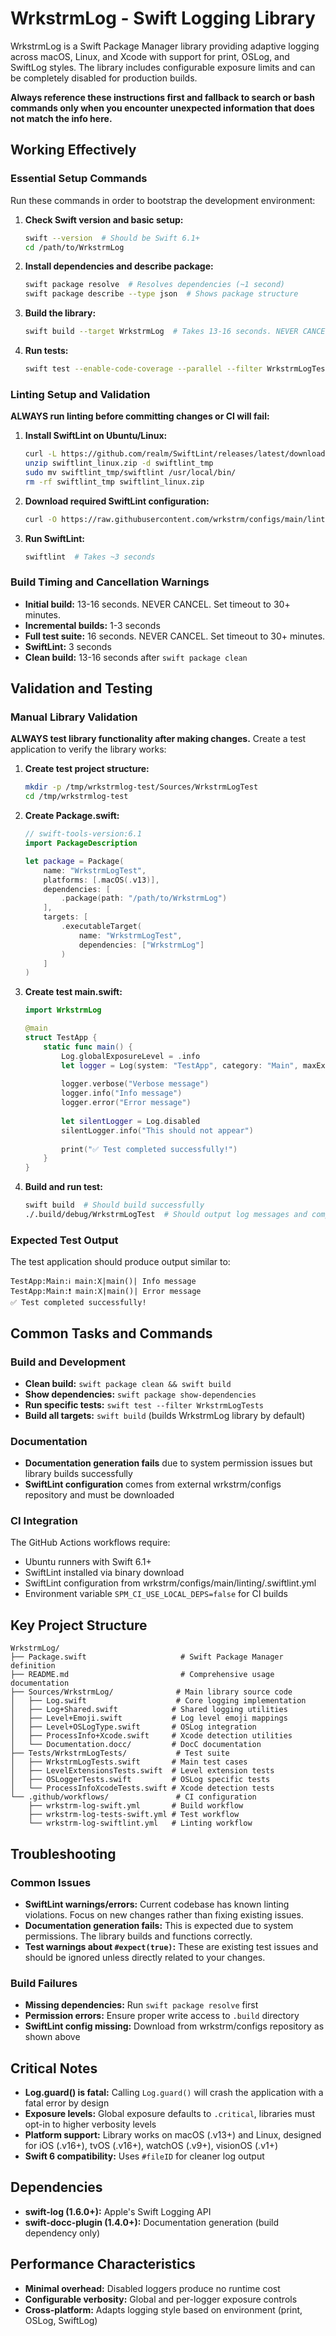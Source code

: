 # WrkstrmLog - Swift Logging Library

WrkstrmLog is a Swift Package Manager library providing adaptive logging across macOS, Linux, and Xcode with support for print, OSLog, and SwiftLog styles. The library includes configurable exposure limits and can be completely disabled for production builds.

**Always reference these instructions first and fallback to search or bash commands only when you encounter unexpected information that does not match the info here.**

## Working Effectively

### Essential Setup Commands
Run these commands in order to bootstrap the development environment:

1. **Check Swift version and basic setup:**
   ```bash
   swift --version  # Should be Swift 6.1+
   cd /path/to/WrkstrmLog
   ```

2. **Install dependencies and describe package:**
   ```bash
   swift package resolve  # Resolves dependencies (~1 second)
   swift package describe --type json  # Shows package structure
   ```

3. **Build the library:**
   ```bash
   swift build --target WrkstrmLog  # Takes 13-16 seconds. NEVER CANCEL. Set timeout to 30+ minutes.
   ```

4. **Run tests:**
   ```bash
   swift test --enable-code-coverage --parallel --filter WrkstrmLogTests  # Takes 16 seconds. NEVER CANCEL. Set timeout to 30+ minutes.
   ```

### Linting Setup and Validation
**ALWAYS run linting before committing changes or CI will fail:**

1. **Install SwiftLint on Ubuntu/Linux:**
   ```bash
   curl -L https://github.com/realm/SwiftLint/releases/latest/download/swiftlint_linux.zip -o swiftlint_linux.zip
   unzip swiftlint_linux.zip -d swiftlint_tmp
   sudo mv swiftlint_tmp/swiftlint /usr/local/bin/
   rm -rf swiftlint_tmp swiftlint_linux.zip
   ```

2. **Download required SwiftLint configuration:**
   ```bash
   curl -O https://raw.githubusercontent.com/wrkstrm/configs/main/linting/.swiftlint.yml
   ```

3. **Run SwiftLint:**
   ```bash
   swiftlint  # Takes ~3 seconds
   ```

### Build Timing and Cancellation Warnings
- **Initial build:** 13-16 seconds. NEVER CANCEL. Set timeout to 30+ minutes.
- **Incremental builds:** 1-3 seconds
- **Full test suite:** 16 seconds. NEVER CANCEL. Set timeout to 30+ minutes.
- **SwiftLint:** 3 seconds
- **Clean build:** 13-16 seconds after `swift package clean`

## Validation and Testing

### Manual Library Validation
**ALWAYS test library functionality after making changes.** Create a test application to verify the library works:

1. **Create test project structure:**
   ```bash
   mkdir -p /tmp/wrkstrmlog-test/Sources/WrkstrmLogTest
   cd /tmp/wrkstrmlog-test
   ```

2. **Create Package.swift:**
   ```swift
   // swift-tools-version:6.1
   import PackageDescription
   
   let package = Package(
       name: "WrkstrmLogTest",
       platforms: [.macOS(.v13)],
       dependencies: [
           .package(path: "/path/to/WrkstrmLog")
       ],
       targets: [
           .executableTarget(
               name: "WrkstrmLogTest",
               dependencies: ["WrkstrmLog"]
           )
       ]
   )
   ```

3. **Create test main.swift:**
   ```swift
   import WrkstrmLog

   @main
   struct TestApp {
       static func main() {
           Log.globalExposureLevel = .info
           let logger = Log(system: "TestApp", category: "Main", maxExposureLevel: .trace)
           
           logger.verbose("Verbose message")
           logger.info("Info message")
           logger.error("Error message")
           
           let silentLogger = Log.disabled
           silentLogger.info("This should not appear")
           
           print("✅ Test completed successfully!")
       }
   }
   ```

4. **Build and run test:**
   ```bash
   swift build  # Should build successfully
   ./.build/debug/WrkstrmLogTest  # Should output log messages and complete
   ```

### Expected Test Output
The test application should produce output similar to:
```
TestApp:Main:ℹ️ main:X|main()| Info message
TestApp:Main:❗ main:X|main()| Error message
✅ Test completed successfully!
```

## Common Tasks and Commands

### Build and Development
- **Clean build:** `swift package clean && swift build`
- **Show dependencies:** `swift package show-dependencies`
- **Run specific tests:** `swift test --filter WrkstrmLogTests`
- **Build all targets:** `swift build` (builds WrkstrmLog library by default)

### Documentation
- **Documentation generation fails** due to system permission issues but library builds successfully
- **SwiftLint configuration** comes from external wrkstrm/configs repository and must be downloaded

### CI Integration
The GitHub Actions workflows require:
- Ubuntu runners with Swift 6.1+
- SwiftLint installed via binary download
- SwiftLint configuration from wrkstrm/configs/main/linting/.swiftlint.yml
- Environment variable `SPM_CI_USE_LOCAL_DEPS=false` for CI builds

## Key Project Structure

```
WrkstrmLog/
├── Package.swift                     # Swift Package Manager definition
├── README.md                         # Comprehensive usage documentation  
├── Sources/WrkstrmLog/              # Main library source code
│   ├── Log.swift                    # Core logging implementation
│   ├── Log+Shared.swift            # Shared logging utilities
│   ├── Level+Emoji.swift           # Log level emoji mappings
│   ├── Level+OSLogType.swift       # OSLog integration
│   ├── ProcessInfo+Xcode.swift     # Xcode detection utilities
│   └── Documentation.docc/         # DocC documentation
├── Tests/WrkstrmLogTests/           # Test suite
│   ├── WrkstrmLogTests.swift       # Main test cases
│   ├── LevelExtensionsTests.swift  # Level extension tests
│   ├── OSLoggerTests.swift         # OSLog specific tests
│   └── ProcessInfoXcodeTests.swift # Xcode detection tests
└── .github/workflows/               # CI configuration
    ├── wrkstrm-log-swift.yml       # Build workflow
    ├── wrkstrm-log-tests-swift.yml # Test workflow
    └── wrkstrm-log-swiftlint.yml   # Linting workflow
```

## Troubleshooting

### Common Issues
- **SwiftLint warnings/errors:** Current codebase has known linting violations. Focus on new changes rather than fixing existing issues.
- **Documentation generation fails:** This is expected due to system permissions. The library builds and functions correctly.
- **Test warnings about `#expect(true)`:** These are existing test issues and should be ignored unless directly related to your changes.

### Build Failures
- **Missing dependencies:** Run `swift package resolve` first
- **Permission errors:** Ensure proper write access to `.build` directory
- **SwiftLint config missing:** Download from wrkstrm/configs repository as shown above

## Critical Notes
- **Log.guard() is fatal:** Calling `Log.guard()` will crash the application with a fatal error by design
- **Exposure levels:** Global exposure defaults to `.critical`, libraries must opt-in to higher verbosity levels
- **Platform support:** Library works on macOS (.v13+) and Linux, designed for iOS (.v16+), tvOS (.v16+), watchOS (.v9+), visionOS (.v1+)
- **Swift 6 compatibility:** Uses `#fileID` for cleaner log output

## Dependencies
- **swift-log (1.6.0+):** Apple's Swift Logging API
- **swift-docc-plugin (1.4.0+):** Documentation generation (build dependency only)

## Performance Characteristics
- **Minimal overhead:** Disabled loggers produce no runtime cost
- **Configurable verbosity:** Global and per-logger exposure controls
- **Cross-platform:** Adapts logging style based on environment (print, OSLog, SwiftLog)